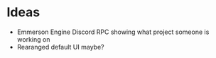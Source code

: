# Ideas

- Emmerson Engine Discord RPC showing what project someone is working on
- Rearanged default UI maybe?
